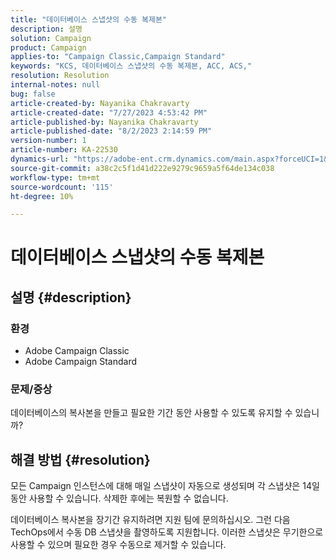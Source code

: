 ```yaml
---
title: "데이터베이스 스냅샷의 수동 복제본"
description: 설명
solution: Campaign
product: Campaign
applies-to: "Campaign Classic,Campaign Standard"
keywords: "KCS, 데이터베이스 스냅샷의 수동 복제본, ACC, ACS,"
resolution: Resolution
internal-notes: null
bug: false
article-created-by: Nayanika Chakravarty
article-created-date: "7/27/2023 4:53:42 PM"
article-published-by: Nayanika Chakravarty
article-published-date: "8/2/2023 2:14:59 PM"
version-number: 1
article-number: KA-22530
dynamics-url: "https://adobe-ent.crm.dynamics.com/main.aspx?forceUCI=1&pagetype=entityrecord&etn=knowledgearticle&id=d7f6e322-9e2c-ee11-bdf4-6045bd006149"
source-git-commit: a38c2c5f1d41d222e9279c9659a5f64de134c038
workflow-type: tm+mt
source-wordcount: '115'
ht-degree: 10%

---
```


# 데이터베이스 스냅샷의 수동 복제본

## 설명 {#description}


### 환경

- Adobe Campaign Classic
- Adobe Campaign Standard


### 문제/증상

데이터베이스의 복사본을 만들고 필요한 기간 동안 사용할 수 있도록 유지할 수 있습니까?


## 해결 방법 {#resolution}


모든 Campaign 인스턴스에 대해 매일 스냅샷이 자동으로 생성되며 각 스냅샷은 14일 동안 사용할 수 있습니다. 삭제한 후에는 복원할 수 없습니다.

데이터베이스 복사본을 장기간 유지하려면 지원 팀에 문의하십시오. 그런 다음 TechOps에서 수동 DB 스냅샷을 촬영하도록 지원합니다. 이러한 스냅샷은 무기한으로 사용할 수 있으며 필요한 경우 수동으로 제거할 수 있습니다.
